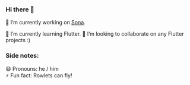 ### Hi there 👋

🔭 I’m currently working on [Sona](https://github.com/cervonwong/Sona/tree/master).

🌱 I’m currently learning Flutter.
👯 I’m looking to collaborate on any Flutter projects :)


### Side notes:
😄 Pronouns: he / him
<br>
⚡ Fun fact: Rowlets can fly!

